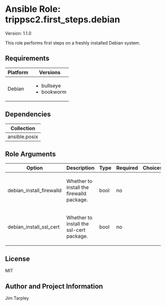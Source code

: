 <!-- BEGIN_ANSIBLE_DOCS -->

# Ansible Role: trippsc2.first_steps.debian
Version: 1.1.0

This role performs first steps on a freshly installed Debian system.

## Requirements

| Platform | Versions |
| -------- | -------- |
| Debian | <ul><li>bullseye</li><li>bookworm</li></ul> |

## Dependencies

| Collection |
| ---------- |
| ansible.posix |

## Role Arguments
|Option|Description|Type|Required|Choices|Default|
|---|---|---|---|---|---|
| debian_install_firewalld | <p>Whether to install the firewalld package.</p> | bool | no |  | True |
| debian_install_ssl_cert | <p>Whether to install the ssl-cert package.</p> | bool | no |  | True |


## License
MIT

## Author and Project Information
Jim Tarpley
<!-- END_ANSIBLE_DOCS -->
